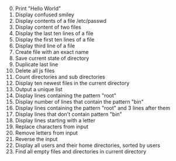 0. Print "Hello World"
1. Display confused smiley
2. Display contents of a file /etc/passwd
3. Display content of two files
4. Display the last ten lines of a file
5. Display the first ten lines of a file
6. Display third line of a file
7. Create file with an exact name
8. Save current state of directory
9. Duplicate last line
10. Delete all js files
11. Count directories and sub directories
12. Display ten newest files in the current directory
13. Output a unique list 
14. Display lines containing the pattern "root"
15. Display number of lines that contain the pattern "bin"
16. Display lines containing the pattern "root" and 3 lines after them
17. Display lines that don't contain pattern "bin"
18. Display lines starting with a letter
19. Replace characters from input
20. Remove letters from input
21. Reverse the input
22. Display all users and their home directories, sorted by users
100. Find all empty files and directories in current directory
